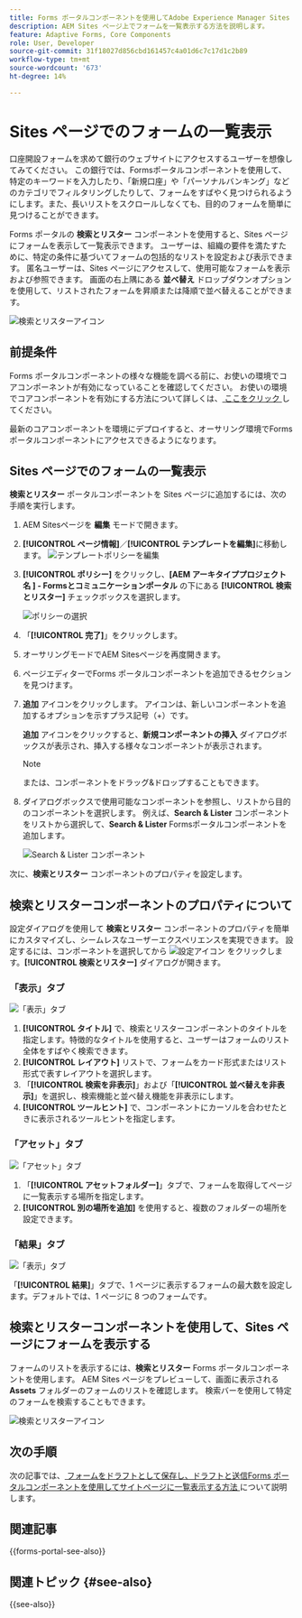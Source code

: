 ```yaml
---
title: Forms ポータルコンポーネントを使用してAdobe Experience Manager Sites ページ上のフォームを一覧表示する方法
description: AEM Sites ページ上でフォームを一覧表示する方法を説明します。
feature: Adaptive Forms, Core Components
role: User, Developer
source-git-commit: 31f18027d856cbd161457c4a01d6c7c17d1c2b89
workflow-type: tm+mt
source-wordcount: '673'
ht-degree: 14%

---
```



# Sites ページでのフォームの一覧表示

口座開設フォームを求めて銀行のウェブサイトにアクセスするユーザーを想像してみてください。 この銀行では、Formsポータルコンポーネントを使用して、特定のキーワードを入力したり、「新規口座」や「パーソナルバンキング」などのカテゴリでフィルタリングしたりして、フォームをすばやく見つけられるようにします。また、長いリストをスクロールしなくても、目的のフォームを簡単に見つけることができます。

Forms ポータルの **検索とリスター** コンポーネントを使用すると、Sites ページにフォームを表示して一覧表示できます。 ユーザーは、組織の要件を満たすために、特定の条件に基づいてフォームの包括的なリストを設定および表示できます。 匿名ユーザーは、Sites ページにアクセスして、使用可能なフォームを表示および参照できます。 画面の右上隅にある **並べ替え** ドロップダウンオプションを使用して、リストされたフォームを昇順または降順で並べ替えることができます。

![検索とリスターアイコン](assets/search-and-lister-component.png)

## 前提条件

Forms ポータルコンポーネントの様々な機能を調べる前に、お使いの環境でコアコンポーネントが有効になっていることを確認してください。 お使いの環境でコアコンポーネントを有効にする方法について詳しくは、[ ここをクリック ](/help/forms/enable-adaptive-forms-core-components.md) してください。

<!--
## Enable Forms Portal components for your existing environment

To enable out-of-the-box Forms Portal components on existing AEM Forms as a Cloud Service, perform the following steps:

1. **Clone Cloud Manager Git repository on your local development instance:**  Your Cloud Manager Git repository contains a default AEM project. It is based on [AEM Archetype](https://github.com/adobe/aem-project-archetype/). Clone your Cloud Manager Git Repository using Self-Service Git Account Management from Cloud Manager UI to bring the project on your local development environment. For details on accessing the repository, see [Accessing Repositories](https://experienceleague.adobe.com/docs/experience-manager-cloud-manager/using/managing-code/accessing-repos.html).  

1. **Create [!DNL Experience Manager Forms] as a [Cloud Service] project:** Create [!DNL Experience Manager Forms] as a [Cloud Service] project based on [AEM Archetype 50](https://github.com/adobe/aem-project-archetype/releases/tag/aem-project-archetype-50) or later. The archetype help developers easily start developing for [!DNL AEM Forms] as a Cloud Service. It also includes some sample themes and templates to help you started quickly.

    To create [!DNL Experience Manager Forms] as a Cloud Service project, open the command prompt and run the below command. To include [!DNL Forms] specific configurations, themes, and templates, set `includeForms=y`.  

    ```shell
    mvn -B archetype:generate -DarchetypeGroupId=com.adobe.aem -DarchetypeArtifactId=aem-project-archetype -DarchetypeVersion=30 -DaemVersion="cloud" -DappTitle="My Site" -DappId="mysite" -DgroupId="com.mysite" -DincludeForms="y"
    ```

    Also, change `appTitle`, `appId`, and `groupId`, in the above command to reflect your environment.

    After the project is ready, update the `<core.forms.components.version>x.y.z</core.forms.components.version>` property in the top-level `pom.xml` of the Archetype project to reflect the latest version of [core-forms-components](https://github.com/adobe/aem-core-forms-components) in your `AEM Archetype` project. 
 
1. **Deploy the project to your local development environment:** You can use the following command to deploy to your local development environment

    `mvn -PautoInstallPackage clean install`

    For the complete list of commands, see [Building and Installing](https://experienceleague.adobe.com/docs/experience-manager-core-components/using/developing/archetype/using.html?lang=en#building-and-installing)

1. [Deploy the archetype to your [!DNL AEM Forms] as a Cloud Service environment](https://experienceleague.adobe.com/docs/experience-manager-cloud-service/content/implementing/developing/aem-project-content-package-structure.html#embeddeds). -->

最新のコアコンポーネントを環境にデプロイすると、オーサリング環境でForms ポータルコンポーネントにアクセスできるようになります。

## Sites ページでのフォームの一覧表示

**検索とリスター** ポータルコンポーネントを Sites ページに追加するには、次の手順を実行します。

1. AEM Sitesページを **編集** モードで開きます。
1. **[!UICONTROL ページ情報]**／**[!UICONTROL テンプレートを編集]**&#x200B;に移動します。
   ![ テンプレートポリシーを編集 ](/help/forms/assets/save-form-as-draft-edit-template.png)

1. **[!UICONTROL ポリシー]** をクリックし、**[AEM アーキタイププロジェクト名 ] - Formsとコミュニケーションポータル** の下にある **[!UICONTROL 検索とリスター]** チェックボックスを選択します。

   ![ ポリシーの選択 ](/help/forms/assets/search-lister-enable-policy.png)

1. 「**[!UICONTROL 完了]**」をクリックします。
1. オーサリングモードでAEM Sitesページを再度開きます。
1. ページエディターでForms ポータルコンポーネントを追加できるセクションを見つけます。

1. **追加** アイコンをクリックします。 アイコンは、新しいコンポーネントを追加するオプションを示すプラス記号（+）です。

   **追加** アイコンをクリックすると、**新規コンポーネントの挿入** ダイアログボックスが表示され、挿入する様々なコンポーネントが表示されます。

   >[!NOTE]
   >
   > または、コンポーネントをドラッグ&amp;ドロップすることもできます。

1. ダイアログボックスで使用可能なコンポーネントを参照し、リストから目的のコンポーネントを選択します。 例えば、**Search &amp; Lister** コンポーネントをリストから選択して、**Search &amp; Lister** Formsポータルコンポーネントを追加します。

   ![Search &amp; Lister コンポーネント ](/help/forms/assets/add-search-lister.png)

次に、**検索とリスター** コンポーネントのプロパティを設定します。

## 検索とリスターコンポーネントのプロパティについて

設定ダイアログを使用して **検索とリスター** コンポーネントのプロパティを簡単にカスタマイズし、シームレスなユーザーエクスペリエンスを実現できます。 設定するには、コンポーネントを選択してから ![設定アイコン](assets/configure_icon.png) をクリックします。**[!UICONTROL 検索とリスター]** ダイアログが開きます。

### 「表示」タブ

![ 「表示」タブ ](/help/forms/assets/search-and-lister-display-tab.png)

1. **[!UICONTROL タイトル]** で、検索とリスターコンポーネントのタイトルを指定します。特徴的なタイトルを使用すると、ユーザーはフォームのリスト全体をすばやく検索できます。
1. **[!UICONTROL レイアウト]** リストで、フォームをカード形式またはリスト形式で表すレイアウトを選択します。
1. 「**[!UICONTROL 検索を非表示]**」および「**[!UICONTROL 並べ替えを非表示]**」を選択し、検索機能と並べ替え機能を非表示にします。
1. **[!UICONTROL ツールヒント]** で、コンポーネントにカーソルを合わせたときに表示されるツールヒントを指定します。

### 「アセット」タブ

![ 「アセット」タブ ](/help/forms/assets/search-and-lister-asset-tab.png)

1. 「**[!UICONTROL アセットフォルダー]**」タブで、フォームを取得してページに一覧表示する場所を指定します。
1. **[!UICONTROL 別の場所を追加]** を使用すると、複数のフォルダーの場所を設定できます。

### 「結果」タブ

![ 「表示」タブ ](/help/forms/assets/search-and-lister-result-tab.png)

「**[!UICONTROL 結果]**」タブで、1 ページに表示するフォームの最大数を設定します。デフォルトでは、1 ページに 8 つのフォームです。

## 検索とリスターコンポーネントを使用して、Sites ページにフォームを表示する

フォームのリストを表示するには、**検索とリスター** Forms ポータルコンポーネントを使用します。 AEM Sites ページをプレビューして、画面に表示される **Assets** フォルダーのフォームのリストを確認します。 検索バーを使用して特定のフォームを検索することもできます。

![検索とリスターアイコン](assets/search-and-lister-component.png)

<!--
## Configure Azure Storage for Adaptive Forms {#configure-azure-storage-adaptive-forms}

[[!DNL Experience Manager Forms] Data Integration](data-integration.md) provides [!DNL Azure] storage configuration to integrate forms with [!DNL Azure] storage services. The Form Data Model (FDM) can be used to create Adaptive Forms that interact with [!DNL Azure] server to enable business workflows.

### Create Azure Storage Configuration {#create-azure-storage-configuration}

Before executing these steps, ensure that you have an Azure storage account and an access key to authorize access to the [!DNL Azure] storage account.

1. Navigate to **[!UICONTROL Tools]** &gt; **[!UICONTROL Cloud Services]** &gt; **[!UICONTROL Azure Storage]**.
1. Select a folder to create the configuration and select **[!UICONTROL Create]**.
1. Specify a title for the configuration in the **[!UICONTROL Title]** field.
1. Specify the name of the [!DNL Azure] storage account in the **[!UICONTROL Azure Storage Account]** field.

### Configure Unified Storage Connector for Forms Portal {#configure-usc-forms-portal}

Perform the following steps to configure Unified Storage Connector for AEM Workflows:

1. Navigate to **[!UICONTROL Tools]** &gt; **[!UICONTROL Forms]** &gt; **[!UICONTROL Unified Storage Connector]**.
1. In the **[!UICONTROL Forms Portal]** section, select **[!UICONTROL Azure]** from the **[!UICONTROL Storage]** drop-down list.
1. Specify the [configuration path for the Azure storage configuration](#create-azure-storage-configuration) in the **[!UICONTROL Storage Configuration Path]** field.
1. Select **[!UICONTROL Publish]** and then select **[!UICONTROL Save]** to save the configuration.

## Enable Forms Portal Components {#enable-forms-portal-components}

To use any core component (including the out-of-the-box portal components) in an Adobe Experience Manager (AEM) site, you must create a proxy component and enable it for your site. For creating a proxy component and enabling portal components, see [Using Core Components](https://experienceleague.adobe.com/docs/experience-manager-core-components/using/get-started/using.html?lang=en#create-proxy-components). 

Once a portal component is enabled, you can use it in the author instance of your sites page.

## Add and Configure Forms Portal Components {#configure-forms-portal-components}

You can create and customize Forms Portal on websites authored using AEM by adding and configuring the portal components. Ensure that the [components are enabled](#enable-forms-portal-components) before using them in the Forms Portal.

To add a component, either drag and drop the component from the Components pane to the layout container on the page, or select the add icon on the layout container and add the component from the [!UICONTROL Insert New Component] dialog.

### Configure Drafts & Submissions Component {#configure-drafts-submissions-component}

The Drafts & Submissions component displays forms that are saved as draft for completing later and submitted forms. To configure, select the component and then select the ![Configure icon](assets/configure_icon.png). In the [!UICONTROL Drafts and Submissions] dialog, specify the title to indicate the form listing as draft or submitted forms. Also select whether the component should list draft forms or submitted forms in card or list format.

![Drafts icon](assets/drafts-component.png)

![Submissions icon](assets/submission-listing.png)

### Configure Search & Lister Component {#configure-search-lister-component}

The Search & Lister component is used to list adaptive forms on a page and to implement search on the listed forms. 

![Search and Lister icon](assets/search-and-lister-component.png)

To configure, select the component and then select the ![Configure icon](assets/configure_icon.png). The [!UICONTROL Search and Lister] dialog opens.

1. In the [!UICONTROL Display] tab, configure the following:
    * In **[!UICONTROL Title]**, specify the title for the Search & Lister component. An indicative title enables the users perform quick search across the list of forms.
    * From the **[!UICONTROL Layout]** list, select the layout to represent the forms in card or list format.
    * Select **[!UICONTROL Hide Search]** and **[!UICONTROL Hide Sorting]** to hide the search and sort by features.
    * In **[!UICONTROL Tooltip]**, provide the tooltip that appears when you hover over the component. 
1. In the [!UICONTROL Asset Folder] tab, specify the location from where the forms are pulled and listed on the page. You can configure multiple folder locations.
1. In the [!UICONTROL Results] tab, configure the maximum number of forms to display per page. The default is eight forms per page.

### Configure Link Component {#configure-link-component}

The link component enables you to provide links to an adaptive form on the page. To configure, select the component and then select the ![Configure icon](assets/configure_icon.png). The [!UICONTROL Edit Link Component] dialog opens.

1. In the [!UICONTROL Display] tab, provide the link caption and tooltip to ease identification of the forms represented by the link.
1. In the [!UICONTROL Asset Info] tab, specify the repository path where the asset is stored. 
1. In the [!UICONTROL Query Params] tab, specify the additional parameters in the key-value pair format. When the link is clicked, these additional parameters and passed along with the form.

## Configure Asynchronous Form Submission Using Adobe Sign {#configure-asynchronous-form-submission-using-adobe-sign}

You can configure to submit an adaptive form only when all the recipients have completed the signing ceremony. Follow the steps below to configure the setting using Adobe Sign.

1. In the author instance, open an Adaptive Form in the edit mode.
1. From the left pane, select the Properties icon and expand the **[!UICONTROL ELECTRONIC SIGNTATURE]** option.
1. Select **[!UICONTROL Enable Adobe Sign]**. Various configuration options display. 
1. In the [!UICONTROL Submit the form] section, select the **[!UICONTROL after every recipient completes signing ceremony]** option to configure the Submit Form action, where the form is first sent to all the recipients for signing. Once all the recipients have signed the form, only then the form is submitted. 

## Save Adaptive Forms As Drafts {#save-adaptive-forms-as-drafts}

You can save forms as Drafts for completing them later. There are two ways in which a form is saved as a draft:

* Create a "Save Form" rule on a form component, for example, a button. On clicking the button, the rule triggers and the form are saved a draft.
* Enable Auto-Save feature, which saves the form as per the specified event or after a configured interval of time.

### Create Rules to Save an Adaptive Form as Draft {#rule-to-save-adaptive-form-as-draft}

To create a "Save Form" rule on a form component, for example, a button, follow the steps below:

1. In the author instance, open an Adaptive Form in edit mode.
1. From the left pane, select ![Components icon](assets/components_icon.png) and drag the [!UICONTROL Button] component to the form.
1. Select the [!UICONTROL Button] component and then select the ![Configure icon](assets/configure_icon.png). 
1. Select the [!UICONTROL Edit Rules] icon to open the Rule Editor. 
1. Select **[!UICONTROL Create]** to configure and create the rule.
1. In the [!UICONTROL When] section, select "is clicked" and in the [!UICONTROL Then] section, select the "Save Form" options.
1. Select **[!UICONTROL Done]** to save the rule.

### Enable Auto-save {#enable-auto-save}

You can configure the auto-save feature for an adaptive form as follows:

1. In the author instance, open an Adaptive Form in edit mode.
1. From the left pane, select the ![Properties icon](assets/configure_icon.png) and expand the [!UICONTROL AUTO-SAVE] option.
1. Select the **[!UICONTROL Enable]** check box to enable auto-save of the form. You can configure the following:
* By default, the [!UICONTROL Adaptive Form Event] is set to "true", which implies that the form is auto-saved after every event.
* In [!UICONTROL Trigger], configure to trigger auto-save based on the occurrence of an event or after a specific interval of time.
-->


## 次の手順

次の記事では、[ フォームをドラフトとして保存し、ドラフトと送信Forms ポータルコンポーネントを使用してサイトページに一覧表示する方法 ](/help/forms/save-core-component-based-form-as-draft.md) について説明します。

## 関連記事

{{forms-portal-see-also}}

## 関連トピック {#see-also}

{{see-also}}